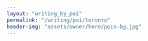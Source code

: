 ```yaml
---
layout: "writing_by_poi"
permalink: "/writing/poi/toronto"
header-img: "assets/owner/hero/pois-bg.jpg"
---
```

